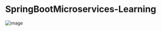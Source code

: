# SpringBootMicroservices-Learning    
![image](https://github.com/user-attachments/assets/d337aa1c-2d0b-454d-b262-b685b98eca8c)  
